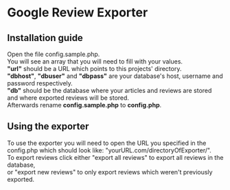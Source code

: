 # Google Review Exporter

## Installation guide
Open the file config.sample.php.  
You will see an array that you will need to fill with your values.  
**"url"** should be a URL which points to this projects' directory.  
**"dbhost"**, **"dbuser"** and **"dbpass"** are your database's host, username and password respectively.  
**"db"** should be the database where your articles and reviews are stored and where exported reviews will be stored.  
Afterwards rename **config.sample.php** to **config.php**.  

## Using the exporter
To use the exporter you will need to open the URL you specified in the config.php which should look like: "yourURL.com/directoryOfExporter/".  
To export reviews click either "export all reviews" to export all reviews in the database,  
or "export new reviews" to only export reviews which weren't previously exported.